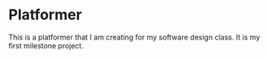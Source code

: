 # Platformer
This is a platformer that I am creating for my software design class. It is my first milestone project.

